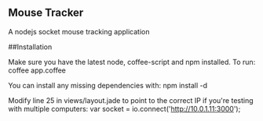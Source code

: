 ## Mouse Tracker
   A nodejs socket mouse tracking application

##Installation

Make sure you have the latest node, coffee-script and npm installed. To run:
    coffee app.coffee

You can install any missing dependencies with:
    npm install -d

Modify line 25 in views/layout.jade to point to the correct IP if you're testing with multiple computers:
    var socket = io.connect('http://10.0.1.11:3000');
